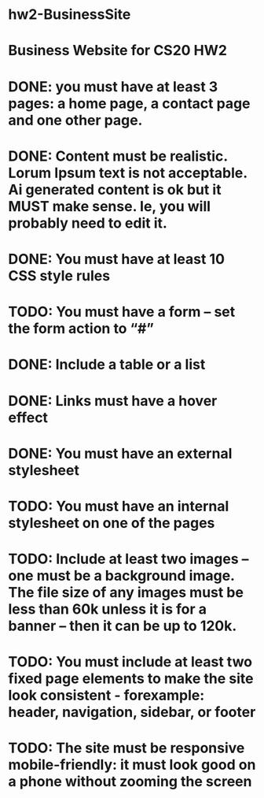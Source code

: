 # hw2-BusinessSite
# Business Website for CS20 HW2 

# DONE: you must have at least 3 pages: a home page, a contact page and one other page.
# DONE: Content must be realistic. Lorum Ipsum text is not acceptable. Ai generated content is ok but it MUST make sense. Ie, you will probably need to edit it.
# DONE: You must have at least 10 CSS style rules
# TODO: You must have a form – set the form action to “#”
# DONE: Include a table or a list
# DONE: Links must have a hover effect
# DONE: You must have an external stylesheet
# TODO: You must have an internal stylesheet on one of the pages
# TODO: Include at least two images – one must be a background image. The file size of any images must be less than 60k unless it is for a banner – then it can be up to 120k.
# TODO: You must include at least two fixed page elements to make the site look consistent - forexample: header, navigation, sidebar, or footer
# TODO: The site must be responsive mobile-friendly: it must look good on a phone without zooming the screen
